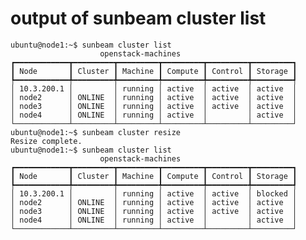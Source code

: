 # output of sunbeam cluster list

    ubuntu@node1:~$ sunbeam cluster list
                        openstack-machines
    ┏━━━━━━━━━━━━┳━━━━━━━━━┳━━━━━━━━━┳━━━━━━━━━┳━━━━━━━━━┳━━━━━━━━━┓
    ┃ Node       ┃ Cluster ┃ Machine ┃ Compute ┃ Control ┃ Storage ┃
    ┡━━━━━━━━━━━━╇━━━━━━━━━╇━━━━━━━━━╇━━━━━━━━━╇━━━━━━━━━╇━━━━━━━━━┩
    │ 10.3.200.1 │         │ running │ active  │ active  │ active  │
    │ node2      │ ONLINE  │ running │ active  │ active  │ active  │
    │ node3      │ ONLINE  │ running │ active  │ active  │ active  │
    │ node4      │ ONLINE  │ running │ active  │         │ active  │
    └────────────┴─────────┴─────────┴─────────┴─────────┴─────────┘
    ubuntu@node1:~$ sunbeam cluster resize
    Resize complete.
    ubuntu@node1:~$ sunbeam cluster list
                        openstack-machines
    ┏━━━━━━━━━━━━┳━━━━━━━━━┳━━━━━━━━━┳━━━━━━━━━┳━━━━━━━━━┳━━━━━━━━━┓
    ┃ Node       ┃ Cluster ┃ Machine ┃ Compute ┃ Control ┃ Storage ┃
    ┡━━━━━━━━━━━━╇━━━━━━━━━╇━━━━━━━━━╇━━━━━━━━━╇━━━━━━━━━╇━━━━━━━━━┩
    │ 10.3.200.1 │         │ running │ active  │ active  │ blocked │
    │ node2      │ ONLINE  │ running │ active  │ active  │ active  │
    │ node3      │ ONLINE  │ running │ active  │ active  │ active  │
    │ node4      │ ONLINE  │ running │ active  │         │ active  │
    └────────────┴─────────┴─────────┴─────────┴─────────┴─────────┘

